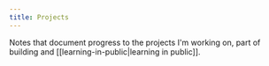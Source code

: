 ```yaml
---
title: Projects
---
```


Notes that document progress to the projects I'm working on, part of building and [[learning-in-public|learning in public]].